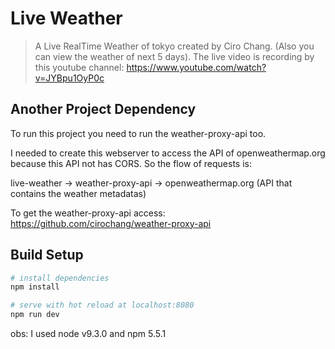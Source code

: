 # Live Weather

> A Live RealTime Weather of tokyo created by Ciro Chang. (Also you can view the weather of next 5 days).
The live video is recording by this youtube channel: https://www.youtube.com/watch?v=JYBpu1OyP0c

## Another Project Dependency

To run this project you need to run the weather-proxy-api too.

I needed to create this webserver to access the API of openweathermap.org because this API not has CORS.
So the flow of requests is:

live-weather -> weather-proxy-api -> openweathermap.org (API that contains the weather metadatas)

To get the weather-proxy-api access:
https://github.com/cirochang/weather-proxy-api

## Build Setup

``` bash
# install dependencies
npm install

# serve with hot reload at localhost:8080
npm run dev
```

obs: I used node v9.3.0 and npm 5.5.1
